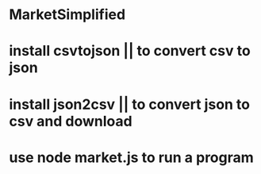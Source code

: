 # MarketSimplified

# install csvtojson || to convert csv to json

# install json2csv  || to convert json to csv and download

# use node market.js to run a program

# 
